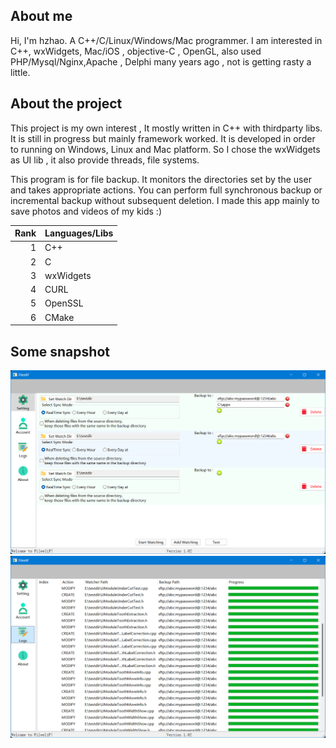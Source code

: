 ## About me

Hi, I'm hzhao. A C++/C/Linux/Windows/Mac programmer. I am interested in C++, wxWidgets, Mac/iOS , objective-C , OpenGL, also used PHP/Mysql/Nginx,Apache , Delphi many years ago , not is getting rasty a little.

## About the project
This project is my own interest , It mostly written in C++ with thirdparty libs. It is still in progress but mainly framework worked.
It is developed in order to running on Windows, Linux and Mac platform. So I chose the wxWidgets as UI lib , it also provide threads, file systems.

This program is for file backup. It monitors the directories set by the user and takes appropriate actions. You can perform full synchronous backup or incremental backup without subsequent deletion.
I made this app mainly to save photos and videos of my kids :)

| Rank | Languages/Libs |
|-----:|----------------|
|     1| C++            |
|     2| C              |
|     3| wxWidgets      |
|     4| CURL           |
|     5| OpenSSL        |
|     6| CMake          |

## Some snapshot
![setting UI](https://github.com/reichtiger/FileeliF/blob/main/img-show/setting.png?raw=true)
![log UI](https://github.com/reichtiger/FileeliF/blob/main/img-show/logs.png?raw=true)
